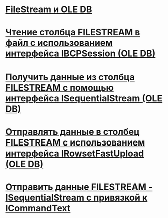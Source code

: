 # [FileStream и OLE DB](filestream-and-ole-db.md)
# [Чтение столбца FILESTREAM в файл с использованием интерфейса IBCPSession (OLE DB)](read-a-filestream-column-to-file-using-ibcpsession-ole-db.md)
# [Получить данные из столбца FILESTREAM с помощью интерфейса ISequentialStream (OLE DB)](retrieve-data-from-a-filestream-column-using-isequentialstream-ole-db.md)
# [Отправлять данные в столбец FILESTREAM с использованием интерфейса IRowsetFastUpload (OLE DB)](send-data-to-a-filestream-column-using-irowsetfastupload-ole-db.md)
# [Отправить данные FILESTREAM - ISequentialStream с привязкой к ICommandText](send-data-to-filestream-isequentialstream-bound-to-icommandtext.md)
